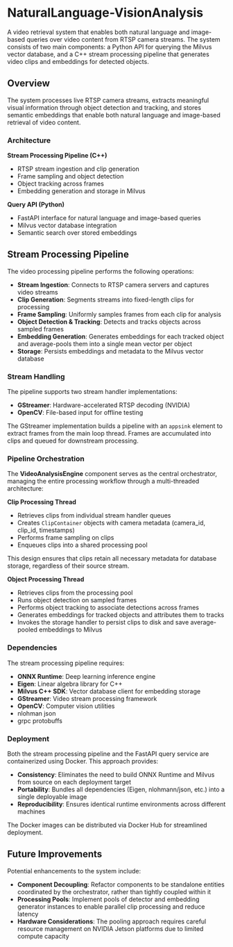 # NaturalLanguage-VisionAnalysis

A video retrieval system that enables both natural language and image-based queries over video content from RTSP camera streams. The system consists of two main components: a Python API for querying the Milvus vector database, and a C++ stream processing pipeline that generates video clips and embeddings for detected objects.

## Overview

The system processes live RTSP camera streams, extracts meaningful visual information through object detection and tracking, and stores semantic embeddings that enable both natural language and image-based retrieval of video content.

### Architecture

**Stream Processing Pipeline (C++)**
- RTSP stream ingestion and clip generation
- Frame sampling and object detection
- Object tracking across frames
- Embedding generation and storage in Milvus

**Query API (Python)**
- FastAPI interface for natural language and image-based queries
- Milvus vector database integration
- Semantic search over stored embeddings

## Stream Processing Pipeline

The video processing pipeline performs the following operations:

- **Stream Ingestion**: Connects to RTSP camera servers and captures video streams
- **Clip Generation**: Segments streams into fixed-length clips for processing
- **Frame Sampling**: Uniformly samples frames from each clip for analysis
- **Object Detection & Tracking**: Detects and tracks objects across sampled frames
- **Embedding Generation**: Generates embeddings for each tracked object and average-pools them into a single mean vector per object
- **Storage**: Persists embeddings and metadata to the Milvus vector database

### Stream Handling

The pipeline supports two stream handler implementations:
- **GStreamer**: Hardware-accelerated RTSP decoding (NVIDIA)
- **OpenCV**: File-based input for offline testing

The GStreamer implementation builds a pipeline with an `appsink` element to extract frames from the main loop thread. Frames are accumulated into clips and queued for downstream processing.

### Pipeline Orchestration

The **VideoAnalysisEngine** component serves as the central orchestrator, managing the entire processing workflow through a multi-threaded architecture:

**Clip Processing Thread**
- Retrieves clips from individual stream handler queues
- Creates `ClipContainer` objects with camera metadata (camera_id, clip_id, timestamps)
- Performs frame sampling on clips
- Enqueues clips into a shared processing pool

This design ensures that clips retain all necessary metadata for database storage, regardless of their source stream.

**Object Processing Thread**
- Retrieves clips from the processing pool
- Runs object detection on sampled frames
- Performs object tracking to associate detections across frames
- Generates embeddings for tracked objects and attributes them to tracks
- Invokes the storage handler to persist clips to disk and save average-pooled embeddings to Milvus

### Dependencies

The stream processing pipeline requires:

- **ONNX Runtime**: Deep learning inference engine
- **Eigen**: Linear algebra library for C++
- **Milvus C++ SDK**: Vector database client for embedding storage
- **GStreamer**: Video stream processing framework
- **OpenCV**: Computer vision utilities
- nlohman json
- grpc protobuffs

### Deployment

Both the stream processing pipeline and the FastAPI query service are containerized using Docker. This approach provides:

- **Consistency**: Eliminates the need to build ONNX Runtime and Milvus from source on each deployment target
- **Portability**: Bundles all dependencies (Eigen, nlohmann/json, etc.) into a single deployable image
- **Reproducibility**: Ensures identical runtime environments across different machines

The Docker images can be distributed via Docker Hub for streamlined deployment.

## Future Improvements

Potential enhancements to the system include:

- **Component Decoupling**: Refactor components to be standalone entities coordinated by the orchestrator, rather than tightly coupled within it
- **Processing Pools**: Implement pools of detector and embedding generator instances to enable parallel clip processing and reduce latency
- **Hardware Considerations**: The pooling approach requires careful resource management on NVIDIA Jetson platforms due to limited compute capacity